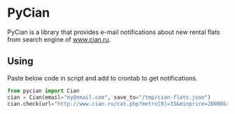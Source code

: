 # PyCian

PyCian is a library that provides e-mail notifications about new rental flats from search engine of www.cian.ru.

## Using
Paste below code in script and add to crontab to get notifications.
```python
from pycian import Cian
cian = Cian(email="my@email.com", save_to="/tmp/cian-flats.json")
cian.check(url="http://www.cian.ru/cat.php?metro[0]=31&minprice=20000&room1=1")
```
